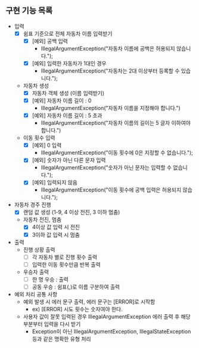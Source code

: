 
## 구현 기능 목록
- 입력
  - [x] 쉼표 기준으로 전체 자동차 이름 입력받기
    - [x] [예외] 공백 입력
      - IllegalArgumentException("자동차 이름에 공백은 허용되지 않습니다.");
    - [x] [예외] 입력한 자동차가 1대인 경우
      - IllegalArgumentException("자동차는 2대 이상부터 등록할 수 있습니다.");
  - 자동차 생성
    - [x] 자동차 객체 생성 (이름 입력받기)
    - [x] [예외] 자동차 이름 길이 : 0
      - IllegalArgumentException("자동차 이름을 지정해야 합니다.")
    - [x] [예외] 자동차 이름 길이 : 5 초과
      - IllegalArgumentException("자동차 이름의 길이는 5 글자 이하여야 합니다.") 
  - 이동 횟수 입력
    - [x] [예외] 0 입력
      - IllegalArgumentException("이동 횟수에 0은 지정할 수 없습니다.");
    - [x] [예외] 숫자가 아닌 다른 문자 입력
      - IllegalArgumentException("숫자가 아닌 문자는 입력할 수 없습니다."); 
    - [x] [예외] 입력되지 않음
      - IllegalArgumentException("이동 횟수에 공백 입력은 허용되지 않습니다."); 

- 자동차 경주 진행
  - [X] 랜덤 값 생성 (1-9, 4 이상 전진, 3 이하 멈춤)
  - 자동차 전진, 멈춤
    - [x] 4이상 값 입력 시 전진
    - [x] 3이하 값 입력 시 멈춤

- 출력
  - 진행 상황 출력
    - [ ] 각 자동차 별로 진행 횟수 출력
    - [ ] 입력한 이동 횟수만큼 반복 출력
  - 우승자 출력
    - [ ] 한 명 우승 : 출력
    - [ ] 공동 우승 : 쉼표(,)로 이름 구분하여 출력

- 예외 처리 공통 사항
  - 예외 발생 시 에러 문구 출력, 에러 문구는 [ERROR]로 시작함
    - ex) [ERROR] 시도 횟수는 숫자여야 한다.
  - 사용자 값이 잘못 입력된 경우 IllegalArgumentException 에러 출력 후 해당 부분부터 입력을 다시 받기
    - Exception이 아닌 IllegalArgumentException, IllegalStateException 등과 같은 명확한 유형 처리